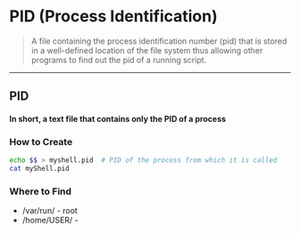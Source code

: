 # PID (Process Identification)
> A file containing the process identification number (pid) that is stored in a well-defined location of the file system
> thus allowing other programs to find out the pid of a running script.

<hr>

## PID

#### In short, a text file that contains only the PID of a process

### How to Create

``` bash
echo $$ > myshell.pid  # PID of the process from which it is called 
cat myShell.pid
```

### Where to Find
* /var/run/ - root
* /home/USER/ - 
